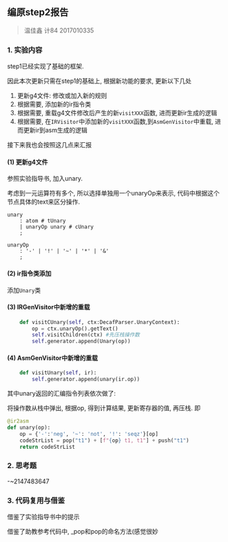 ## 编原step2报告

> 温佳鑫 计84 2017010335

### 1. 实验内容

step1已经实现了基础的框架.

因此本次更新只需在step1的基础上, 根据新功能的要求, 更新以下几处

1. 更新g4文件: 修改或加入新的规则
2. 根据需要, 添加新的ir指令类
3. 根据需要, 重载g4文件修改后产生的新`visitXXX`函数, 进而更新ir生成的逻辑
4. 根据需要, 在`IRVisitor`中添加新的`visitXXX`函数,到`AsmGenVisitor`中重载, 进而更新ir到asm生成的逻辑

接下来我也会按照这几点来汇报

#### (1) 更新g4文件

参照实验指导书, 加入unary.

考虑到一元运算符有多个, 所以选择单独用一个unaryOp来表示, 代码中根据这个节点具体的text来区分操作.

```
unary
    : atom # tUnary
    | unaryOp unary # cUnary
    ;
    
unaryOp
    : '-' | '!' | '~' | '*' | '&'
    ;
```

#### (2) ir指令类添加

添加`Unary`类

#### (3) IRGenVisitor中新增的重载

```python
    def visitCUnary(self, ctx:DecafParser.UnaryContext):
        op = ctx.unaryOp().getText()
        self.visitChildren(ctx) #先压栈操作数
        self.generator.append(Unary(op))
```

#### (4) AsmGenVisitor中新增的重载

```python
    def visitUnary(self, ir):
        self.generator.append(unary(ir.op))
```

其中unary返回的汇编指令列表依次做了:

将操作数从栈中弹出, 根据op, 得到计算结果, 更新寄存器的值, 再压栈. 即

```python
@ir2asm
def unary(op):
    op = {'-':'neg', '~': 'not', '!': 'seqz'}[op]
    codeStrList = pop("t1") + [f"{op} t1, t1"] + push("t1")
    return codeStrList
```

### 2. 思考题

-~2147483647

### 3. 代码复用与借鉴

借鉴了实验指导书中的提示

借鉴了助教参考代码中, _pop和pop的命名方法(感觉很妙